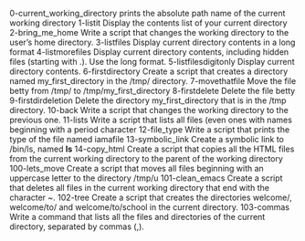 0-current_working_directory prints the absolute path name of the current working directory
1-listit Display the contents list of your current directory
2-bring_me_home Write a script that changes the working directory to the user’s home directory.
3-listfiles Display current directory contents in a long format
4-listmorefiles Display current directory contents, including hidden files (starting with .). Use the long format.
5-listfilesdigitonly Display current directory contents.
6-firstdirectory Create a script that creates a directory named my_first_directory in the /tmp/ directory.
7-movethatfile Move the file betty from /tmp/ to /tmp/my_first_directory
8-firstdelete Delete the file betty
9-firstdirdeletion Delete the directory my_first_directory that is in the /tmp directory.
10-back Write a script that changes the working directory to the previous one.
11-lists Write a script that lists all files (even ones with names beginning with a period character
12-file_type Write a script that prints the type of the file named iamafile
13-symbolic_link Create a symbolic link to /bin/ls, named __ls__
14-copy_html Create a script that copies all the HTML files from the current working directory to the parent of the working directory
100-lets_move Create a script that moves all files beginning with an uppercase letter to the directory /tmp/u
101-clean_emacs Create a script that deletes all files in the current working directory that end with the character ~.
102-tree Create a script that creates the directories welcome/, welcome/to/ and welcome/to/school in the current directory.
103-commas Write a command that lists all the files and directories of the current directory, separated by commas (,).

